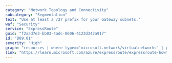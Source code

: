 ```yaml
---
category: "Network Topology and Connectivity"
subcategory: "Segmentation"
text: "Use at least a /27 prefix for your Gateway subnets."
waf: "Security"
service: "ExpressRoute"
guid: "f2aad7e3-bb03-4adc-8606-4123d342a917"
id: "D09.01"
severity: "High"
graph: "resources | where type=='microsoft.network/virtualnetworks' | project id,subnets=properties.subnets | mv-expand subnets | project id, subnetName = subnets.name, subnetPrefix = subnets.properties.addressPrefix | extend subnetPrefixLength = split(subnetPrefix, '/')[1] | where subnetName == 'GatewaySubnet' | extend compliant = (subnetPrefixLength <= 27) | distinct id, compliant"
link: "https://learn.microsoft.com/azure/expressroute/expressroute-howto-add-gateway-resource-manager#add-a-gateway"
---
```

